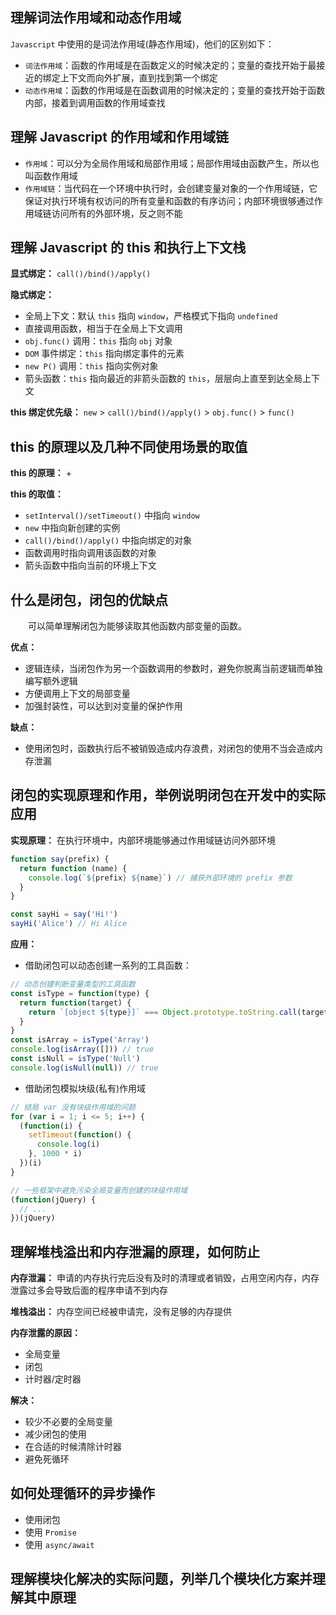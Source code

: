 ## 理解词法作用域和动态作用域

`Javascript` 中使用的是词法作用域(静态作用域)，他们的区别如下：
+ `词法作用域`：函数的作用域是在函数定义的时候决定的；变量的查找开始于最接近的绑定上下文而向外扩展，直到找到第一个绑定
+ `动态作用域`：函数的作用域是在函数调用的时候决定的；变量的查找开始于函数内部，接着到调用函数的作用域查找

## 理解 Javascript 的作用域和作用域链

+ `作用域`：可以分为全局作用域和局部作用域；局部作用域由函数产生，所以也叫函数作用域
+ `作用域链`：当代码在一个环境中执行时，会创建变量对象的一个作用域链，它保证对执行环境有权访问的所有变量和函数的有序访问；内部环境很够通过作用域链访问所有的外部环境，反之则不能

## 理解 Javascript 的 this 和执行上下文栈

**显式绑定：** `call()/bind()/apply()`

**隐式绑定：**
+ 全局上下文：默认 `this` 指向 `window`，严格模式下指向 `undefined`
+ 直接调用函数，相当于在全局上下文调用
+ `obj.func()` 调用：`this` 指向 `obj` 对象
+ `DOM` 事件绑定：`this` 指向绑定事件的元素
+ `new P()` 调用：`this` 指向实例对象
+ 箭头函数：`this` 指向最近的非箭头函数的 `this`，层层向上直至到达全局上下文

**this 绑定优先级：** `new` > `call()/bind()/apply()` > `obj.func()` > `func()`

## this 的原理以及几种不同使用场景的取值

**this 的原理：**
+ 

**this 的取值：**
+ `setInterval()/setTimeout()` 中指向 `window`
+ `new` 中指向新创建的实例
+ `call()/bind()/apply()` 中指向绑定的对象
+ 函数调用时指向调用该函数的对象
+ 箭头函数中指向当前的环境上下文

## 什么是闭包，闭包的优缺点

&emsp;&emsp;可以简单理解闭包为能够读取其他函数内部变量的函数。

**优点：**
+ 逻辑连续，当闭包作为另一个函数调用的参数时，避免你脱离当前逻辑而单独编写额外逻辑
+ 方便调用上下文的局部变量
+ 加强封装性，可以达到对变量的保护作用

**缺点：**
+ 使用闭包时，函数执行后不被销毁造成内存浪费，对闭包的使用不当会造成内存泄漏

## 闭包的实现原理和作用，举例说明闭包在开发中的实际应用

**实现原理：** 在执行环境中，内部环境能够通过作用域链访问外部环境

```js
function say(prefix) {
  return function (name) {
    console.log(`${prefix} ${name}`) // 捕获外部环境的 prefix 参数
  }
}

const sayHi = say('Hi!')
sayHi('Alice') // Hi Alice
```

**应用：**
+ 借助闭包可以动态创建一系列的工具函数：

```js
// 动态创建判断变量类型的工具函数
const isType = function(type) {
  return function(target) {
    return `[object ${type}]` === Object.prototype.toString.call(target)
  }
}
const isArray = isType('Array')
console.log(isArray([])) // true
const isNull = isType('Null')
console.log(isNull(null)) // true
```

+ 借助闭包模拟块级(私有)作用域

```js
// 结局 var 没有块级作用域的问题
for (var i = 1; i <= 5; i++) {
  (function(i) {
    setTimeout(function() {
      console.log(i)
    }, 1000 * i)
  })(i)
}

// 一些框架中避免污染全局变量而创建的块级作用域
(function(jQuery) { 
  // ...
})(jQuery)
```

## 理解堆栈溢出和内存泄漏的原理，如何防止

**内存泄漏：** 申请的内存执行完后没有及时的清理或者销毁，占用空闲内存，内存泄露过多会导致后面的程序申请不到内存

**堆栈溢出：** 内存空间已经被申请完，没有足够的内存提供

**内存泄露的原因：**
+ 全局变量
+ 闭包
+ 计时器/定时器

**解决：**
+ 较少不必要的全局变量
+ 减少闭包的使用
+ 在合适的时候清除计时器
+ 避免死循环

## 如何处理循环的异步操作

+ 使用闭包
+ 使用 `Promise`
+ 使用 `async/await`

## 理解模块化解决的实际问题，列举几个模块化方案并理解其中原理